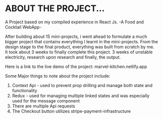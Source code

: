 
# ABOUT THE PROJECT...
A Project based on my compiled experience in React Js. -A Food and Cocktail WebApp-

After building about 15 mini-projects, i went ahead to formulate a much bigger project that contains everything I learnt in the mini-projects. From the design stage to the final product, everything was built from scratch by me. It took about 3 weeks to finally complete this project. 3 weeks of unstable electricity, research upon research and finally, the output. 

Here is a link to the live demo of the project: 
marvel-kitchen.netlify.app

Some Major things to note about the project include:
1. Context Api - used to prevent prop drilling and manage both state and functionality
2. Redux - used for managing multiple linked states and was especially used for the message component
3. There are multiple Api requests
4. The Checkout button utilizes stripe-payment-infrastructure










